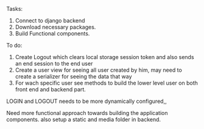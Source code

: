 Tasks:
1. Connect to django backend 
2. Download necessary packages.
3. Build Functional components.

To do:
1. Create Logout which clears local storage session token and also sends an end session to the end user
2. Create a user view for seeing all user created by him, may need to create a serializer for seeing the data that way
3. For wach specific user see methods to build the lower level user on both front end and backend part.

LOGIN and LOGOUT needs to be more dynamically configured,,

Need more functional approach towards building the application components.
also setup a static and media folder in backend.